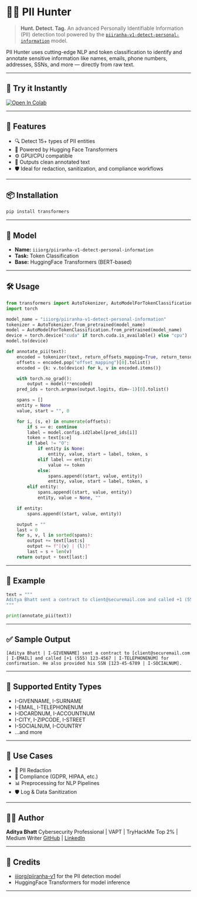 # 🕵️‍♂️ PII Hunter

> **Hunt. Detect. Tag.**
> An advanced Personally Identifiable Information (PII) detection tool powered by the [`piiranha-v1-detect-personal-information`](https://huggingface.co/iiiorg/piiranha-v1-detect-personal-information) model.

PII Hunter uses cutting-edge NLP and token classification to identify and annotate sensitive information like names, emails, phone numbers, addresses, SSNs, and more — directly from raw text.

---

## 🚀 Try it Instantly

[![Open In Colab](https://colab.research.google.com/assets/colab-badge.svg)](https://colab.research.google.com/github/AdityaBhatt3010/PII_Tryy/blob/main/PII_Classification.ipynb)

---

## 🧰 Features

* 🔍 Detect 15+ types of PII entities
* 🧠 Powered by Hugging Face Transformers
* ⚙️ GPU/CPU compatible
* 🧼 Outputs clean annotated text
* 🛡️ Ideal for redaction, sanitization, and compliance workflows

---

## 📦 Installation

```bash
pip install transformers
```

---

## 🧠 Model

* **Name:** `iiiorg/piiranha-v1-detect-personal-information`
* **Task:** Token Classification
* **Base:** HuggingFace Transformers (BERT-based)

---

## 🛠️ Usage

```python
from transformers import AutoTokenizer, AutoModelForTokenClassification
import torch

model_name = "iiiorg/piiranha-v1-detect-personal-information"
tokenizer = AutoTokenizer.from_pretrained(model_name)
model = AutoModelForTokenClassification.from_pretrained(model_name)
device = torch.device("cuda" if torch.cuda.is_available() else "cpu")
model.to(device)

def annotate_pii(text):
    encoded = tokenizer(text, return_offsets_mapping=True, return_tensors="pt", truncation=True)
    offsets = encoded.pop("offset_mapping")[0].tolist()
    encoded = {k: v.to(device) for k, v in encoded.items()}

    with torch.no_grad():
        output = model(**encoded)
    pred_ids = torch.argmax(output.logits, dim=-1)[0].tolist()

    spans = []
    entity = None
    value, start = "", 0

    for i, (s, e) in enumerate(offsets):
        if s == e: continue
        label = model.config.id2label[pred_ids[i]]
        token = text[s:e]
        if label != "O":
            if entity is None:
                entity, value, start = label, token, s
            elif label == entity:
                value += token
            else:
                spans.append((start, value, entity))
                entity, value, start = label, token, s
        elif entity:
            spans.append((start, value, entity))
            entity, value = None, ""

    if entity:
        spans.append((start, value, entity))

    output = ""
    last = 0
    for s, v, l in sorted(spans):
        output += text[last:s]
        output += f"[{v} | {l}]"
        last = s + len(v)
    return output + text[last:]
```

---

## 📄 Example

```python
text = """
Aditya Bhatt sent a contract to client@securemail.com and called +1 (555) 123-4567 for confirmation. He also provided his SSN 123-45-6789.
"""

print(annotate_pii(text))
```

---

## ✅ Sample Output

```
[Aditya Bhatt | I-GIVENNAME] sent a contract to [client@securemail.com | I-EMAIL] and called [+1 (555) 123-4567 | I-TELEPHONENUM] for confirmation. He also provided his SSN [123-45-6789 | I-SOCIALNUM].
```

---

## 🧩 Supported Entity Types

* I-GIVENNAME, I-SURNAME
* I-EMAIL, I-TELEPHONENUM
* I-IDCARDNUM, I-ACCOUNTNUM
* I-CITY, I-ZIPCODE, I-STREET
* I-SOCIALNUM, I-COUNTRY
* ...and more

---

## 💼 Use Cases

* 🔐 PII Redaction
* 📜 Compliance (GDPR, HIPAA, etc.)
* 📊 Preprocessing for NLP Pipelines
* 🛡️ Log & Data Sanitization

---

## 👨‍💻 Author

**Aditya Bhatt**
Cybersecurity Professional | VAPT | TryHackMe Top 2% | Medium Writer
[GitHub](https://github.com/AdityaBhatt3010) | [LinkedIn](https://linkedin.com/in/aditya3010)

---

## 🧠 Credits

* [iiiorg/piiranha-v1](https://huggingface.co/iiiorg/piiranha-v1-detect-personal-information) for the PII detection model
* HuggingFace Transformers for model inference

---